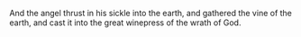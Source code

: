 And the angel thrust in his sickle into the earth, and gathered the vine of the earth, and cast it into the great winepress of the wrath of God.
